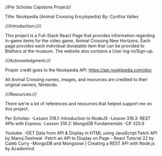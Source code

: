 //Per Scholas Capstone Project//

Title: Nookpedia (Animal Crossing Encylopedia)
By: Cynthia Valles

///Introduction:////

This project is a Full-Stack React Page that provides information regarding in-game items for the video game, Animal Crossing New Horizons. Each page provides each individual donatable item that can be provided to Blathers at the museum. The website also contains a User log-in/Sign-up.

///Acknowledgment:///

Proper credit goes to the Nookpedia API: https://api.nookipedia.com/doc

All Animal Crossing names, images, and resources are credited to their original owners, Nintendo.

///Resources:///

There we're a lot of references and resources that helped support me on this project.

Per Scholas:
-Lesson 318.1: Introduction to NodeJS
-Lesson 318.3: REST APIs with Express
-Lesson 319.2: MongoDB Fundamentals
-CP 325.9 

Youtube:
-GET Data from API & Display in HTML using JavaScript Fetch API by Manoj Deshwal
-Fetch an API to Display on Page - React Tutorial 22 by Caleb Curry
-MongoDB and Mongoose | Creating a REST API with Node.js by Academind




